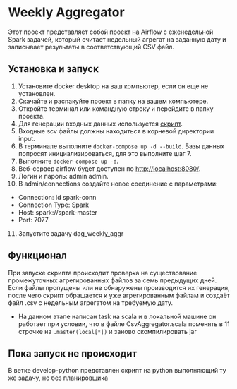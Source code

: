 # Weekly Aggregator

Этот проект представляет собой проект на Airflow c еженедельной Spark задачей, который считает недельный агрегат на заданную дату и записывает результаты в соответствующий CSV файл.

## Установка и запуск

1. Установите docker desktop на ваш компьютер, если он еще не установлен.
2. Скачайте и распакуйте проект в папку на вашем компьютере.
3. Откройте терминал или командную строку и перейдите в папку проекта.
4. Для генерации входных данных используется [скрипт](https://gist.github.com/afazulzyanov/c4cff39c216be63c10be27d39b0577d8).
5. Входные scv файлы должны находиться в корневой директории input.
6. В терминале выполните ````docker-compose up -d --build````. Базы данных попросят инициализироваться, для это выполните шаг 7.
7. Выполните ````docker-compose up -d````.
8. Веб-сервер airflow будет доступен по [http://localhost:8080/](http://localhost:8080/).
9. Логин и пароль: admin admin.
10. В admin/connections создайте новое соединение с параметрами:
- Connection: Id  spark-conn
- Connection Type:  Spark
- Host: spark://spark-master
- Port: 7077
11. Запустите задачу dag_weekly_aggr
  
## Функционал
При запуске скрипта происходит проверка на существование промежуточных агрегированных файлов за семь предыдущих дней. Если файлы пропущены или не обнаружены производится их генерация, после чего скрипт обращается к уже агрегированным файлам и создаёт файл .csv с недельным агрегатом на требуемую дату.
- На данном этапе написан task на scala и в локальной машине он работает при условии, что в файле CsvAggregator.scala поменять в 11 строчке на ````.master(local[*])```` и заново скомпилировать jar

## Пока запуск не происходит
В ветке develop-python представлен скрипт на python выполняющий ту же задачу, но без планировщика
